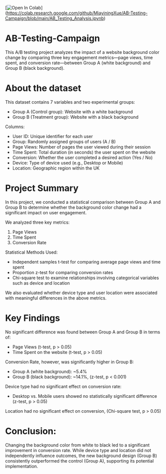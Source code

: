 [![Open In Colab](https://colab.research.google.com/assets/colab-badge.svg)]
(https://colab.research.google.com/github/MiayiningXue/AB-Testing-Campaign/blob/main/AB_Testing_Analysis.ipynb) 

# AB-Testing-Campaign
This A/B testing project analyzes the impact of a website background color change by comparing three key engagement metrics—page views, time spent, and conversion rate—between Group A (white background) and Group B (black background).

# About the dataset 
This dataset contains 7 variables and two experimental groups:

- Group A (Control group): Website with a white background
- Group B (Treatment group): Website with a black background

Columns:
- User ID: Unique identifier for each user
- Group: Randomly assigned groups of users (A / B)
- Page Views: Number of pages the user viewed during their session
- Time Spent: Total duration (in seconds) the user spent on the website
- Conversion: Whether the user completed a desired action (Yes / No)
- Device: Type of device used (e.g., Desktop or Mobile)
- Location: Geographic region within the UK


# Project Summary
In this project, we conducted a statistical comparison between Group A and Group B to determine whether the background color change had a significant impact on user engagement.

We analyzed three key metrics:
1. Page Views
2. Time Spent
3. Conversion Rate

Statistical Methods Used:
- Independent samples t-test for comparing average page views and time spent
- Proportion z-test for comparing conversion rates
- Chi-square test to examine relationships involving categorical variables such as device and location

We also evaluated whether device type and user location were associated with meaningful differences in the above metrics.

# Key Findings
No significant difference was found between Group A and Group B in terms of:
- Page Views (t-test, p > 0.05)
- Time Spent on the website (t-test, p > 0.05)

Conversion Rate, however, was significantly higher in Group B:
- Group A (white background): ~5.4%
- Group B (black background): ~14.1%, (z-test, p < 0.001)

Device type had no significant effect on conversion rate:
- Desktop vs. Mobile users showed no statistically significant difference (z-test, p > 0.05)

Location had no significant effect on conversion, (Chi-square test, p > 0.05)

# Conclusion: 
Changing the background color from white to black led to a significant improvement in conversion rate. While device type and location did not independently influence outcomes, the new background design (Group B) consistently outperformed the control (Group A), supporting its potential implementation.










